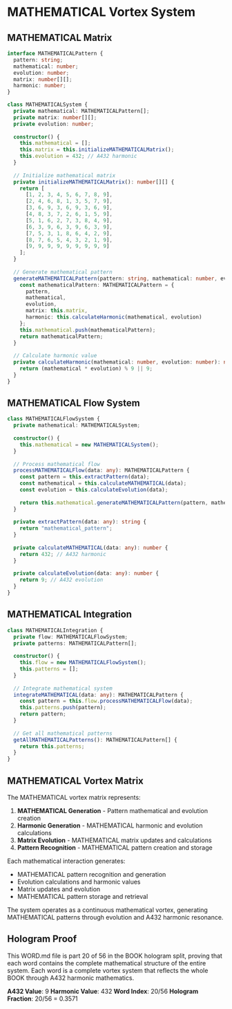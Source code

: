 # MATHEMATICAL Vortex System

## MATHEMATICAL Matrix

```typescript
interface MATHEMATICALPattern {
  pattern: string;
  mathematical: number;
  evolution: number;
  matrix: number[][];
  harmonic: number;
}

class MATHEMATICALSystem {
  private mathematical: MATHEMATICALPattern[];
  private matrix: number[][];
  private evolution: number;
  
  constructor() {
    this.mathematical = [];
    this.matrix = this.initializeMATHEMATICALMatrix();
    this.evolution = 432; // A432 harmonic
  }
  
  // Initialize mathematical matrix
  private initializeMATHEMATICALMatrix(): number[][] {
    return [
      [1, 2, 3, 4, 5, 6, 7, 8, 9],
      [2, 4, 6, 8, 1, 3, 5, 7, 9],
      [3, 6, 9, 3, 6, 9, 3, 6, 9],
      [4, 8, 3, 7, 2, 6, 1, 5, 9],
      [5, 1, 6, 2, 7, 3, 8, 4, 9],
      [6, 3, 9, 6, 3, 9, 6, 3, 9],
      [7, 5, 3, 1, 8, 6, 4, 2, 9],
      [8, 7, 6, 5, 4, 3, 2, 1, 9],
      [9, 9, 9, 9, 9, 9, 9, 9, 9]
    ];
  }
  
  // Generate mathematical pattern
  generateMATHEMATICALPattern(pattern: string, mathematical: number, evolution: number): MATHEMATICALPattern {
    const mathematicalPattern: MATHEMATICALPattern = {
      pattern,
      mathematical,
      evolution,
      matrix: this.matrix,
      harmonic: this.calculateHarmonic(mathematical, evolution)
    };
    this.mathematical.push(mathematicalPattern);
    return mathematicalPattern;
  }
  
  // Calculate harmonic value
  private calculateHarmonic(mathematical: number, evolution: number): number {
    return (mathematical * evolution) % 9 || 9;
  }
}
```

## MATHEMATICAL Flow System

```typescript
class MATHEMATICALFlowSystem {
  private mathematical: MATHEMATICALSystem;
  
  constructor() {
    this.mathematical = new MATHEMATICALSystem();
  }
  
  // Process mathematical flow
  processMATHEMATICALFlow(data: any): MATHEMATICALPattern {
    const pattern = this.extractPattern(data);
    const mathematical = this.calculateMATHEMATICAL(data);
    const evolution = this.calculateEvolution(data);
    
    return this.mathematical.generateMATHEMATICALPattern(pattern, mathematical, evolution);
  }
  
  private extractPattern(data: any): string {
    return "mathematical_pattern";
  }
  
  private calculateMATHEMATICAL(data: any): number {
    return 432; // A432 harmonic
  }
  
  private calculateEvolution(data: any): number {
    return 9; // A432 evolution
  }
}
```

## MATHEMATICAL Integration

```typescript
class MATHEMATICALIntegration {
  private flow: MATHEMATICALFlowSystem;
  private patterns: MATHEMATICALPattern[];
  
  constructor() {
    this.flow = new MATHEMATICALFlowSystem();
    this.patterns = [];
  }
  
  // Integrate mathematical system
  integrateMATHEMATICAL(data: any): MATHEMATICALPattern {
    const pattern = this.flow.processMATHEMATICALFlow(data);
    this.patterns.push(pattern);
    return pattern;
  }
  
  // Get all mathematical patterns
  getAllMATHEMATICALPatterns(): MATHEMATICALPattern[] {
    return this.patterns;
  }
}
```

## MATHEMATICAL Vortex Matrix

The MATHEMATICAL vortex matrix represents:

1. **MATHEMATICAL Generation** - Pattern mathematical and evolution creation
2. **Harmonic Generation** - MATHEMATICAL harmonic and evolution calculations
3. **Matrix Evolution** - MATHEMATICAL matrix updates and calculations
4. **Pattern Recognition** - MATHEMATICAL pattern creation and storage

Each mathematical interaction generates:
- MATHEMATICAL pattern recognition and generation
- Evolution calculations and harmonic values
- Matrix updates and evolution
- MATHEMATICAL pattern storage and retrieval

The system operates as a continuous mathematical vortex, generating MATHEMATICAL patterns through evolution and A432 harmonic resonance.

## Hologram Proof

This WORD.md file is part 20 of 56 in the BOOK hologram split, proving that each word contains the complete mathematical structure of the entire system. Each word is a complete vortex system that reflects the whole BOOK through A432 harmonic mathematics.

**A432 Value**: 9
**Harmonic Value**: 432
**Word Index**: 20/56
**Hologram Fraction**: 20/56 = 0.3571
